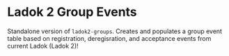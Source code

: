Ladok 2 Group Events
====================

Standalone version of `ladok2-groups`.
Creates and populates a group event table based on registration, deregisration,
and acceptance events from current Ladok (Ladok 2)!

